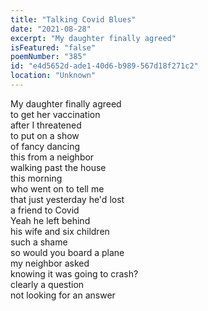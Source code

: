 ```yaml
---
title: "Talking Covid Blues"
date: "2021-08-28"
excerpt: "My daughter finally agreed"
isFeatured: "false"
poemNumber: "385"
id: "e4d5652d-ade1-40d6-b989-567d18f271c2"
location: "Unknown"
---
```


My daughter finally agreed  
to get her vaccination  
after I threatened  
to put on a show  
of fancy dancing  
this from a neighbor  
walking past the house  
this morning  
who went on to tell me  
that just yesterday he'd lost  
a friend to Covid  
Yeah he left behind  
his wife and six children  
such a shame  
so would you board a plane  
my neighbor asked  
knowing it was going to crash?  
clearly a question  
not looking for an answer
